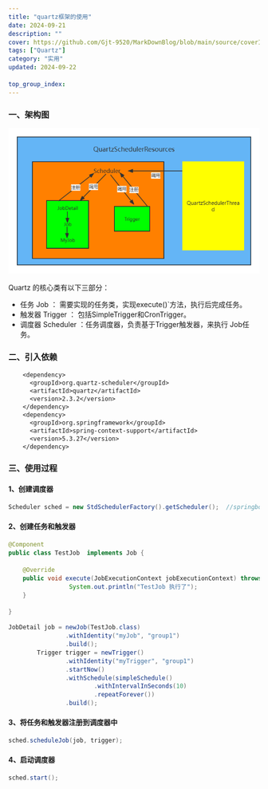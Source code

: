 ```yaml
---
title: "quartz框架的使用"
date: 2024-09-21
description: ""
cover: https://github.com/Gjt-9520/MarkDownBlog/blob/main/source/coverImages/Aimage-135/Aimage2.jpg?raw=true
tags: ["Quartz"]
category: "实用"
updated: 2024-09-22

top_group_index:
---        
```


### 一、架构图

![分布式定时任务鼻祖Quartz架构图](../images/分布式定时任务鼻祖Quartz架构图.png)

Quartz 的核心类有以下三部分：

- 任务 Job ： 需要实现的任务类，实现execute()`方法，执行后完成任务。
- 触发器 Trigger ： 包括SimpleTrigger和CronTrigger。
- 调度器 Scheduler ：任务调度器，负责基于Trigger触发器，来执行 Job任务。

### 二、引入依赖

```
    <dependency>
      <groupId>org.quartz-scheduler</groupId>
      <artifactId>quartz</artifactId>
      <version>2.3.2</version>
    </dependency>
    <dependency>
      <groupId>org.springframework</groupId>
      <artifactId>spring-context-support</artifactId>
      <version>5.3.27</version>
    </dependency>
```



### 三、使用过程

#### 1、创建调度器

```java
Scheduler sched = new StdSchedulerFactory().getScheduler();  //springboot项目中可以直接注入
```

#### 2、创建任务和触发器

```java
@Component
public class TestJob  implements Job {

    @Override
    public void execute(JobExecutionContext jobExecutionContext) throws JobExecutionException {
                 System.out.println("TestJob 执行了");
    }

}
```

```java
JobDetail job = newJob(TestJob.class)
                .withIdentity("myJob", "group1")
                .build();
        Trigger trigger = newTrigger()
                .withIdentity("myTrigger", "group1")
                .startNow()
                .withSchedule(simpleSchedule()
                        .withIntervalInSeconds(10)
                        .repeatForever())
                .build();
```

#### 3、将任务和触发器注册到调度器中

```java
sched.scheduleJob(job, trigger);
```

#### 4、启动调度器

```java
sched.start();
```